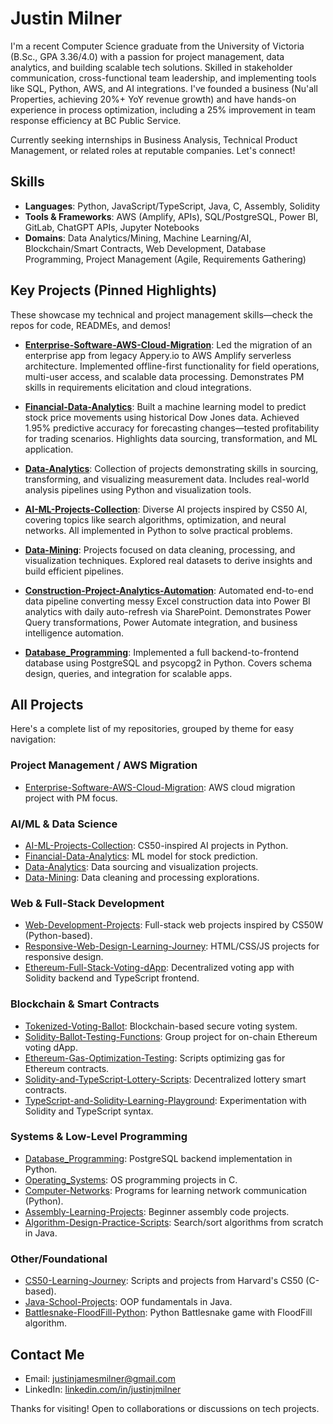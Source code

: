# Justin Milner 

I'm a recent Computer Science graduate from the University of Victoria (B.Sc., GPA 3.36/4.0) with a passion for project management, data analytics, and building scalable tech solutions. Skilled in stakeholder communication, cross-functional team leadership, and implementing tools like SQL, Python, AWS, and AI integrations. I've founded a business (Nu'all Properties, achieving 20%+ YoY revenue growth) and have hands-on experience in process optimization, including a 25% improvement in team response efficiency at BC Public Service.

Currently seeking internships in Business Analysis, Technical Product Management, or related roles at reputable companies. Let's connect!

## Skills
- **Languages**: Python, JavaScript/TypeScript, Java, C, Assembly, Solidity
- **Tools & Frameworks**: AWS (Amplify, APIs), SQL/PostgreSQL, Power BI, GitLab, ChatGPT APIs, Jupyter Notebooks
- **Domains**: Data Analytics/Mining, Machine Learning/AI, Blockchain/Smart Contracts, Web Development, Database Programming, Project Management (Agile, Requirements Gathering)

## Key Projects (Pinned Highlights)
These showcase my technical and project management skills—check the repos for code, READMEs, and demos!

- **[Enterprise-Software-AWS-Cloud-Migration](https://github.com/justinjmilner/Enterprise-Software-AWS-Cloud-Migration)**: Led the migration of an enterprise app from legacy Appery.io to AWS Amplify serverless architecture. Implemented offline-first functionality for field operations, multi-user access, and scalable data processing. Demonstrates PM skills in requirements elicitation and cloud integrations.
  
- **[Financial-Data-Analytics](https://github.com/justinjmilner/Financial-Data-Analytics)**: Built a machine learning model to predict stock price movements using historical Dow Jones data. Achieved 1.95% predictive accuracy for forecasting changes—tested profitability for trading scenarios. Highlights data sourcing, transformation, and ML application.

- **[Data-Analytics](https://github.com/justinjmilner/Data-Analytics)**: Collection of projects demonstrating skills in sourcing, transforming, and visualizing measurement data. Includes real-world analysis pipelines using Python and visualization tools.

- **[AI-ML-Projects-Collection](https://github.com/justinjmilner/AI-ML-Projects-Collection)**: Diverse AI projects inspired by CS50 AI, covering topics like search algorithms, optimization, and neural networks. All implemented in Python to solve practical problems.

- **[Data-Mining](https://github.com/justinjmilner/Data-Mining)**: Projects focused on data cleaning, processing, and visualization techniques. Explored real datasets to derive insights and build efficient pipelines.

- **[Construction-Project-Analytics-Automation](https://github.com/justinjmilner/Construction-Project-Analytics-Automation)**: Automated end-to-end data pipeline converting messy Excel construction data into Power BI analytics with daily auto-refresh via SharePoint. Demonstrates Power Query transformations, Power Automate integration, and business intelligence automation.

- **[Database_Programming](https://github.com/justinjmilner/Database_Programming)**: Implemented a full backend-to-frontend database using PostgreSQL and psycopg2 in Python. Covers schema design, queries, and integration for scalable apps.

## All Projects
Here's a complete list of my repositories, grouped by theme for easy navigation:

### Project Management / AWS Migration
- [Enterprise-Software-AWS-Cloud-Migration](https://github.com/justinjmilner/Enterprise-Software-AWS-Cloud-Migration): AWS cloud migration project with PM focus.

### AI/ML & Data Science
- [AI-ML-Projects-Collection](https://github.com/justinjmilner/AI-ML-Projects-Collection): CS50-inspired AI projects in Python.
- [Financial-Data-Analytics](https://github.com/justinjmilner/Financial-Data-Analytics): ML model for stock prediction.
- [Data-Analytics](https://github.com/justinjmilner/Data-Analytics): Data sourcing and visualization projects.
- [Data-Mining](https://github.com/justinjmilner/Data-Mining): Data cleaning and processing explorations.

### Web & Full-Stack Development
- [Web-Development-Projects](https://github.com/justinjmilner/Web-Development-Projects): Full-stack web projects inspired by CS50W (Python-based).
- [Responsive-Web-Design-Learning-Journey](https://github.com/justinjmilner/Responsive-Web-Design-Learning-Journey): HTML/CSS/JS projects for responsive design.
- [Ethereum-Full-Stack-Voting-dApp](https://github.com/justinjmilner/Ethereum-Full-Stack-Voting-dApp): Decentralized voting app with Solidity backend and TypeScript frontend.

### Blockchain & Smart Contracts
- [Tokenized-Voting-Ballot](https://github.com/justinjmilner/Tokenized-Voting-Ballot): Blockchain-based secure voting system.
- [Solidity-Ballot-Testing-Functions](https://github.com/justinjmilner/Solidity-Ballot-Testing-Functions): Group project for on-chain Ethereum voting dApp.
- [Ethereum-Gas-Optimization-Testing](https://github.com/justinjmilner/Ethereum-Gas-Optimization-Testing): Scripts optimizing gas for Ethereum contracts.
- [Solidity-and-TypeScript-Lottery-Scripts](https://github.com/justinjmilner/Solidity-and-TypeScript-Lottery-Scripts): Decentralized lottery smart contracts.
- [TypeScript-and-Solidity-Learning-Playground](https://github.com/justinjmilner/TypeScript-and-Solidity-Learning-Playground): Experimentation with Solidity and TypeScript syntax.

### Systems & Low-Level Programming
- [Database_Programming](https://github.com/justinjmilner/Database_Programming): PostgreSQL backend implementation in Python.
- [Operating_Systems](https://github.com/justinjmilner/Operating_Systems): OS programming projects in C.
- [Computer-Networks](https://github.com/justinjmilner/Computer-Networks): Programs for learning network communication (Python).
- [Assembly-Learning-Projects](https://github.com/justinjmilner/Assembly-Learning-Projects): Beginner assembly code projects.
- [Algorithm-Design-Practice-Scripts](https://github.com/justinjmilner/Algorithm-Design-Practice-Scripts): Search/sort algorithms from scratch in Java.

### Other/Foundational
- [CS50-Learning-Journey](https://github.com/justinjmilner/CS50-Learning-Journey): Scripts and projects from Harvard's CS50 (C-based).
- [Java-School-Projects](https://github.com/justinjmilner/Java-School-Projects): OOP fundamentals in Java.
- [Battlesnake-FloodFill-Python](https://github.com/justinjmilner/Battlesnake-FloodFill-Python): Python Battlesnake game with FloodFill algorithm.

## Contact Me
- Email: justinjamesmilner@gmail.com
- LinkedIn: [linkedin.com/in/justinjmilner](https://linkedin.com/in/justinjmilner)

Thanks for visiting! Open to collaborations or discussions on tech projects. 
